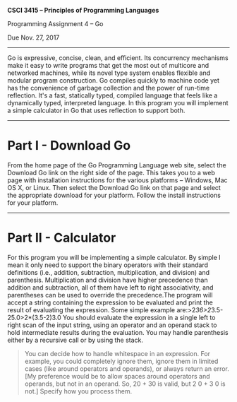 **CSCI 3415 – Principles of Programming Languages**

Programming Assignment 4 – Go

Due Nov. 27, 2017 

-----------------

Go is expressive, concise, clean, and efficient. Its concurrency mechanisms make it easy to write programs that get the most out of multicore and networked machines, while its novel type system enables flexible and modular program construction. Go compiles quickly to machine code yet has the convenience of garbage collection and the power of run-time reflection. It's a fast, statically typed, compiled language that feels like a dynamically typed, interpreted language. In this program you will implement a simple calculator in Go that uses reflection to support both.

-----------------
# Part I - Download Go 

From the home page of the Go Programming Language web site, select the Download Go link on the right side of the page. This takes you to a web page with installation instructions for the various platforms – Windows, Mac OS X, or Linux. Then select the Download Go link on that page and select the appropriate download for your platform. Follow the install instructions for your platform.

-----------------

# Part II - Calculator

For this program you will be implementing a simple calculator. By simple I mean it only need to support the binary operators with their standard definitions (i.e., addition, subtraction, multiplication, and division) and parenthesis. Multiplication and division have higher precedence than addition and subtraction, all of them have left to right associativity, and parentheses can be used to override the precedence.The program will accept a string containing the expression to be evaluated and print the result of evaluating the expression. Some simple example are:>2*36>2*3.5-25.0>2*(3.5-2)3.0 You should evaluate the expression in a single left to right scan of the input string, using an operator and an operand stack to hold intermediate results during the evaluation. You may handle parenthesis either by a recursive call or by using the stack.

>You can decide how to handle whitespace in an expression. For example, you could completely ignore them, ignore them in limited cases (like around operators and operands), or always return an error. [My preference would be to allow spaces around operators and operands, but not in an operand. So, 20 + 30 is valid, but 2 0 + 3 0 is not.] Specify how you process them.
> 
